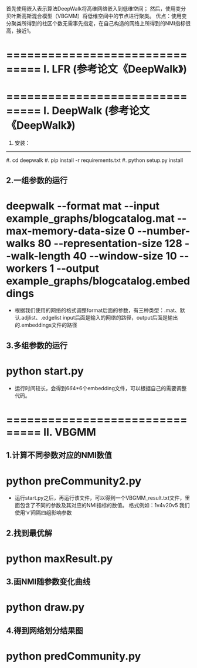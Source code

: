 首先使用嵌入表示算法DeepWalk将高维网络嵌入到低维空间；
然后，使用变分贝叶斯高斯混合模型（VBGMM）将低维空间中的节点进行聚类。
优点：使用变分聚类所得到的社区个数无需事先指定，在自己构造的网络上所得到的NMI指标很高，接近1。

===============================
Ⅰ.  LFR   (参考论文《DeepWalk》)
===============================



===============================
Ⅰ.  DeepWalk   (参考论文《DeepWalk》)
===============================

1. 安装：
------------
#. cd deepwalk
#. pip install -r requirements.txt 
#. python setup.py install



2.一组参数的运行
-----------------
# deepwalk --format mat --input example_graphs/blogcatalog.mat --max-memory-data-size 0 --number-walks 80 --representation-size 128 --walk-length 40 --window-size 10 --workers 1 --output example_graphs/blogcatalog.embeddings

* 根据我们使用的网络的格式调整format后面的参数，有三种类型：.mat、默认.adjlist、.edgelist
input后面是输入的网络的路径，output后面是输出的.embeddings文件的路径


3.多组参数的运行
------------------
# python start.py

* 运行时间较长，会得到6*6*4*6个embedding文件，可以根据自己的需要调整代码。

===============================
Ⅱ.  VBGMM 
===============================
1.计算不同参数对应的NMI数值
----------------------------
# python preCommunity2.py

* 运行start.py之后，再运行该文件，可以得到一个VBGMM_result.txt文件，里面包含了不同的参数及其对应的NMI指标的数值。
格式例如：1v4v20v5     我们使用‘v’间隔四组影响参数

2.找到最优解
---------------------------
# python maxResult.py

3.画NMI随参数变化曲线
----------------------------
# python draw.py



4.得到网络划分结果图
-----------------------------
# python predCommunity.py


